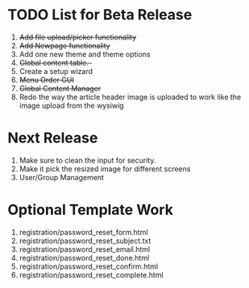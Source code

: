 # TODO List for Beta Release
1. ~~Add file upload/picker functionality~~
2. ~~Add Newpage functionality~~
3. Add one new theme and theme options
4. ~~Global content table.-~~
5. Create a setup wizard
6. ~~Menu Order GUI~~
7. ~~Global Content Manager~~
8. Redo the way the article header image is uploaded to work like the image upload from the wysiwig


# Next Release
1. Make sure to clean the input for security.
2. Make it pick the resized image for different screens
3. User/Group Management


# Optional Template Work
1. registration/password_reset_form.html
2. registration/password_reset_subject.txt
3. registration/password_reset_email.html
4. registration/password_reset_done.html
5. registration/password_reset_confirm.html
6. registration/password_reset_complete.html
 